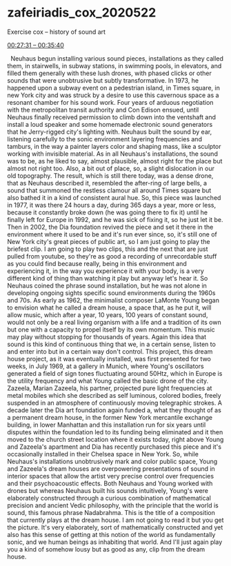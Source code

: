 # zafeiriadis_cox_2020522
Exercise cox – history of sound art

[00:27:31 – 00:35:40](https://youtu.be/hh_5_CAySXY?t=1650)

&nbsp;&nbsp;Neuhaus  begun  installing  various  sound  pieces,  installations  as  they  called  them,  in  stairwells,  in  subway  stations,  in  swimming  pools,  in  elevators,  and  filled  them  generally  with  these  lush  drones,  with  phased  clicks  or  other  sounds  that  were  unobtrusive  but  subtly  transformative.  In  1973,  he  happened  upon  a  subway  event  on  a  pedestrian  island,  in  Times  square,  in  new  York  city  and  was  struck  by  a  desire  to  use  this  cavernous  space  as  a  resonant  chamber  for  his  sound  work.  Four  years  of  arduous  negotiation  with  the  metropolitan  transit  authority  and  Con  Edison  ensued,  until  Neuhaus  finally  received  permission  to  climb  down  into  the  ventshaft  and  install  a  loud  speaker  and  some  homemade  electronic  sound  generators  that  he  Jerry-rigged  city's  lighting  with.  Neuhaus  built  the  sound by  ear,  listening  carefully  to  the  sonic  environment  layering  frequencies  and  tamburs,  in  the  way  a  painter  layers  color  and  shaping  mass,  like  a  sculptor  working  with  invisible  material.  As  in  all  Neuhaus's  installations,  the  sound  was  to  be,  as  he  liked  to  say,  almost  plausible,  almost  right  for  the  place  but  almost  not  right  too.  Also,  a  bit  out  of  place,  so,  a  slight  dislocation  in  our  old  topography.  The  result,  which  is  still  there  today,  was  a  dense  drone,  that  as  Neuhaus  described  it,  resembled  the  after-ring  of  large  bells,  a  sound  that  summoned  the  restless  clamour  all  around  Times  square  but  also  bathed  it  in  a  kind  of  consistent  aural  hue.  So,  this  piece  was  launched  in  1977,  it  was  there  24  hours  a  day,  during  365  days  a  year,  more  or  less,  because  it  constantly  broke  down  (he  was  going  there  to  fix  it)  until  he  finally  left  for  Europe  in  1992,  and  he  was  sick  of  fixing  it,  so  he  just  let  it  be.  Then  in  2002,  the  Dia  foundation  revived  the  piece  and  set  it  there  in  the  environment  where  it  used  to  be  and  it's  run  ever  since,  so,  it's  still  one  of  New  York  city's  great  pieces  of  public  art,  so  I  am  just  going  to  play  the  briefest  clip.  I  am  going  to  play  two  clips,  this  and  the  next  that  are  just  pulled  from  youtube,  so  they're  as  good  a  recording  of  unrecordable  stuff  as  you  could  find  because  really,  being  in  this  environment  and  experiencing  it,  in  the  way  you  experience  it  with  your  body,  is  a  very  different  kind  of  thing  than  watching  it  play  but  anyway  let's  hear  it. So  Neuhaus  coined  the  phrase  sound  installation,  but  he  was  not  alone  in  developing  ongoing  sights  specific  sound  environments  during  the  1960s  and  70s.  As  early  as  1962,  the  minimalist  composer  LaMonte  Young  began  to   envision  what  he  called  a  dream  house,  a  space  that,  as  he  put  it,  will  allow  music, which  after  a  year,  10  years,  100  years  of  constant  sound,  would  not  only  be  a  real  living  organism  with  a  life  and  a  tradition  of  its  own  but  one  with  a  capacity  to  propel  itself  by  its  own  momentum.  This  music  may  play  without  stopping  for  thousands  of  years.  Again  this  idea  that  sound  is  this  kind  of  continuous  thing that  we,  in  a  certain  sense,  listen  to  and  enter  into  but  in  a  certain  way  don't  control.  This  project,  this  dream  house  project,  as  it  was  eventually  installed,  was  first  presented  for  two  weeks,  in  July  1969,  at  a  gallery  in  Munich,  where  Young's   oscillators  generated  a  field  of  sign  tones  fluctuating  around  50Htz,  which  in  Europe  is  the  utility  frequency  and  what  Young  called  the  basic  drone  of  the  city.  Zazeela,  Marian  Zazeela,  his  partner,  projected  pure  light  frequencies  at  metal  mobiles  which  she  described  as  self  luminous,  colored  bodies,  freely  suspended  in  an  atmosphere  of  continuously  moving  telegraphic  strokes.  A  decade  later  the  Dia  art  foundation  again  funded  a,  what  they  thought  of  as  a  permanent  dream  house,  in  the  former  New  York  mercantile  exchange  building,  in  lower  Manhattan  and  this  installation  run  for  six  years  until  disputes  within  the  foundation  led  to  its  funding  being  eliminated  and  it  then  moved  to  the  church  street  location  where  it  exists  today,  right  above  Young  and  Zazeela's  apartment  and  Dia has  recently  purchased  this  piece  and  it's  occasionally  installed  in  their  Chelsea  space  in  New  York.  So,  while  Neuhaus's  installations  unobtrusively  mark  and  color  public  space,  Young  and  Zazeela's  dream  houses  are  overpowering  presentations  of  sound  in  interior  spaces  that  allow  the  artist  very  precise  control  over  frequencies  and  their  psychoacoustic  effects. Both  Neuhaus  and  Young  worked  with  drones  but  whereas  Neuhaus  built  his  sounds  intuitively,  Young's  were  elaborately  constructed  through  a  curious  combination  of  mathematical  precision  and  ancient  Vedic  philosophy,  with  the  principle  that  the  world  is  sound,  this  famous  phrase  Nadabrahma.  This  is  the  title  of  a  composition  that  currently  plays  at  the  dream  house.  I  am  not  going  to  read  it  but  you  get  the  picture.  It's  very  elaborately,  sort  of  mathematically  constructed  and  yet  also  has  this  sense  of  getting  at  this  notion  of  the  world  as  fundamentally  sonic,  and  we  human  beings  as  inhabiting  that  world.  And  I'll  just  again  play  you  a  kind  of  somehow  lousy  but  as  good  as  any,  clip  from  the  dream  house.
